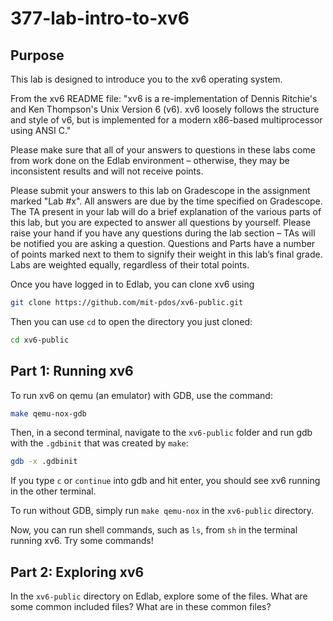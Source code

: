 # 377-lab-intro-to-xv6

## Purpose

This lab is designed to introduce you to the xv6 operating system.

From the xv6 README file:
"xv6 is a re-implementation of Dennis Ritchie's and Ken Thompson's Unix
Version 6 (v6).  xv6 loosely follows the structure and style of v6,
but is implemented for a modern x86-based multiprocessor using ANSI C."

Please make sure that all of your answers to questions in these labs come from work done on the Edlab environment – otherwise, they may be inconsistent results and will not receive points.

Please submit your answers to this lab on Gradescope in the assignment marked "Lab #x". All answers are due by the time specified on Gradescope. The TA present in your lab will do a brief explanation of the various parts of this lab, but you are expected to answer all questions by yourself. Please raise your hand if you have any questions during the lab section – TAs will be notified you are asking a question. Questions and Parts have a number of points marked next to them to signify their weight in this lab’s final grade. Labs are weighted equally, regardless of their total points.

Once you have logged in to Edlab, you can clone xv6 using
```bash
git clone https://github.com/mit-pdos/xv6-public.git
```
Then you can use `cd` to open the directory you just cloned:
```bash
cd xv6-public
```

## Part 1: Running xv6

To run xv6 on qemu (an emulator) with GDB, use the command:
```bash
make qemu-nox-gdb
```
Then, in a second terminal, navigate to the `xv6-public` folder and run gdb with the `.gdbinit` that was created by `make`:
```bash
gdb -x .gdbinit
```
If you type `c` or `continue` into gdb and hit enter, you should see xv6 running in the other terminal.

To run without GDB, simply run `make qemu-nox` in the `xv6-public` directory.

Now, you can run shell commands, such as `ls`, from `sh` in the terminal running xv6. Try some commands!

## Part 2: Exploring xv6

In the `xv6-public` directory on Edlab, explore some of the files. What are some common included files? What are in these common files?
